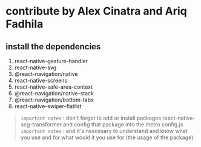 # contribute by Alex Cinatra and Ariq Fadhila

## install the dependencies
1. react-native-gesture-handler
2. react-native-svg
3. @react-navigation/native
4. react-native-screens 
5. react-native-safe-area-context
6. @react-navigation/native-stack
7. @react-navigation/bottom-tabs
8. react-native-swiper-flatlist
> `important notes` : don't forget to add or install packages react-native-scg-transformer and config that package into the metro config.js
> `important notes` : and it's nescesary to understand and know what you use and for what would it you use for (the usage of the package)